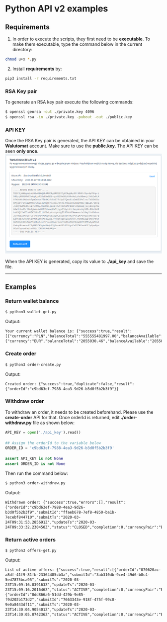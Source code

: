 # Python API v2 examples

## Requirements

1. In order to execute the scripts, they first need to be **executable**. To make them executable, type the command below in the current directory:
```bash
chmod u+x *.py
```

2. Install **requirements** by:
```bash
pip3 install -r requirements.txt
```

### RSA Key pair
To generate an RSA key pair execute the following commands:

```bash
$ openssl genrsa -out ./private.key 4096
$ openssl rsa -in ./private.key -pubout -out ./public.key
```

### API KEY
Once the RSA Key pair is generated, the API KEY can be obtained in your **Walutomat** account. Make sure to use the **public.key**. The API KEY can be seen **only once**.
![api_key](./images/api_key.png)

When the API KEY is generated, copy its value to **./api_key** and save the file.

---
## Examples

### Return wallet balance
```bash
$ python3 wallet-get.py
```
Output:
```
Your current wallet balance is: {"success":true,"result":[{"currency":"PLN","balanceTotal":"555555481997.00","balanceAvailable":"555555481231.24","balanceReserved":"765.76"},{"currency":"EUR","balanceTotal":"2055030.46","balanceAvailable":"2055030.46","balanceReserved":"0.00"}]}
```

### Create order
```bash
$ python3 order-create.py
```
Output:
```
Created order: {"success":true,"duplicate":false,"result":{"orderId":"c9bd63ef-7988-4ea3-9d26-b3d0f5b2b3f9"}}
```

### Withdraw order

To withdraw an order, it needs to be created beforehand. Please use the **create-order** API for that. Once orderId is returned, edit **./order-withdraw.py** file as shown below:

```python
API_KEY = open('./api_key').read()

## Assign the orderId to the variable below
ORDER_ID = 'c9bd63ef-7988-4ea3-9d26-b3d0f5b2b3f9'

assert API_KEY is not None
assert ORDER_ID is not None
```

Then run the command below:

```bash
$ python3 order-withdraw.py
```
Output:
```
Withdrawn order: {"success":true,"errors":[],"result":{"orderId":"c9bd63ef-7988-4ea3-9d26-b3d0f5b2b3f9","submitId":"ffaeb678-7ef8-4850-ba1b-7ecebf844710","submitTs":"2020-03-24T09:31:53.285691Z","updateTs":"2020-03-24T09:33:32.230450Z","status":"CLOSED","completion":0,"currencyPair":"EURPLN","buySell":"BUY","volume":"90.00","volumeCurrency":"EUR","limitPrice":"4.2456","soldAmount":"0.00","soldCurrency":"PLN","boughtAmount":"0.00","boughtCurrency":"EUR","commissionRate":"0.0020"}}
```

### Return active orders
```bash
$ python3 offers-get.py
```
Output:
```
List of active offers: {"success":true,"result":[{"orderId":"070620ac-a8df-41f9-81fb-23364485cb3a","submitId":"3ab310db-9ce4-49d6-b8c4-5ed7875bca95","submitTs":"2020-03-23T15:09:16.039163Z","updateTs":"2020-03-23T15:09:16.201646Z","status":"ACTIVE","completion":0,"currencyPair":"EURPLN","buySell":"BUY","volume":"90.00","volumeCurrency":"EUR","limitPrice":"4.2456","soldAmount":"0.00","soldCurrency":"PLN","boughtAmount":"0.00","boughtCurrency":"EUR","commissionRate":"0.0020"},{"orderId":"0dd866a6-51dd-429b-9e85-f9d202b173d2","submitId":"7663343e-918f-475f-99c0-9e0a8443df11","submitTs":"2020-03-23T14:30:04.905401Z","updateTs":"2020-03-23T14:30:05.074236Z","status":"ACTIVE","completion":0,"currencyPair":"EURPLN","buySell":"BUY","volume":"90.00","volumeCurrency":"EUR","limitPrice":"4.2456","soldAmount":"0.00","soldCurrency":"PLN","boughtAmount":"0.00","boughtCurrency":"EUR","commissionRate":"0.0020"}]}
```
